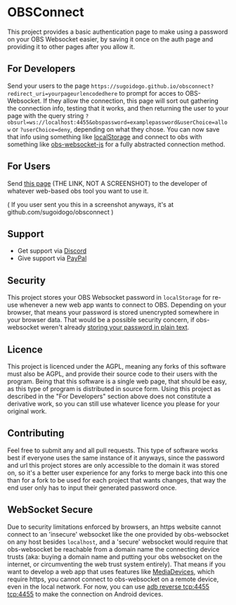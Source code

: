 # OBSConnect
This project provides a basic authentication page to make using a password on your OBS Websocket easier, by saving it once on the auth page and providing it to other pages after you allow it.
## For Developers
Send your users to the page `https://sugoidogo.github.io/obsconnect?redirect_uri=yourpageurlencodedhere` to prompt for acces to OBS-Websocket. If they allow the connection, this page will sort out gathering the connection info, testing that it works, and then returning the user to your page with the query string `?obsurl=ws://localhost:4455&obspassword=examplepassword&userChoice=allow` or `?userChoice=deny`, depending on what they chose. You can now save that info using something like [localStorage](https://developer.mozilla.org/en-US/docs/Web/API/Window/localStorage) and connect to obs with something like [obs-websocket-js](https://github.com/obs-websocket-community-projects/obs-websocket-js) for a fully abstracted connection method.
## For Users
Send [this page](https://github.com/sugoidogo/obsconnect) (THE LINK, NOT A SCREENSHOT) to the developer of whatever web-based obs tool you want to use it.

( If you user sent you this in a screenshot anyways, it's at github.com/sugoidogo/obsconnect )
## Support
- Get support via [Discord](https://discord.gg/zxDnYSvMNw)
- Give support via [PayPal](https://paypal.me/SugoiDogo)
## Security
This project stores your OBS Websocket password in `localStorage` for re-use whenever a new web app wants to connect to OBS. Depending on your browser, that means your password is stored unencrypted somewhere in your browser data. That would be a possible security concern, if obs-websocket weren't already [storing your password in plain text](https://github.com/obsproject/obs-websocket/discussions/766#:~:text=via%20this%20dialog.-,%5BTechnical%20Note%3A%5D,-This%20feature%20has).
## Licence
This project is licenced under the AGPL, meaning any forks of this software must also be AGPL, and provide their source code to their users with the program. Being that this software is a single web page, that should be easy, as this type of program is distributed in source form. Using this project as described in the "For Developers" section above does not constitute a derivative work, so you can still use whatever licence you please for your original work.
## Contributing
Feel free to submit any and all pull requests. This type of software works best if everyone uses the same instance of it anyways, since the password and url this project stores are only accessible to the domain it was stored on, so it's a better user experience for any forks to merge back into this one than for a fork to be used for each project that wants changes, that way the end user only has to input their generated password once.
## WebSocket Secure
Due to security limitations enforced by browsers, an https website cannot connect to an 'insecure' websocket like the one provided by obs-websocket on any host besides `localhost`, and a 'secure' websocket would require that obs-websocket be reachable from a domain name the connecting device trusts (aka: buying a domain name and putting your obs websocket on the internet, or circumventing the web trust system entirely). That means if you want to develop a web app that uses features like [MediaDevices](https://developer.mozilla.org/en-US/docs/Web/API/MediaDevices), which require https, you cannot connect to obs-websocket on a remote device, even in the local network. For now, you can use [adb reverse tcp:4455 tcp:4455](https://linuxcommandlibrary.com/man/adb-reverse) to make the connection on Android devices.
